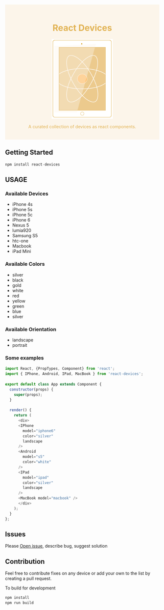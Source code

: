 <div class="logo-img-container" style="width: 100%; text-align: center; background-color: #FCF5EA; color: #E1B251; padding: 20px 0;">
  <h1>React Devices</h1>
  <img src="./assets/logo.png" class="logo-img" style="max-width: 200px;"/>
  <p>A curated collection of devices as react components.</p>
</div>

## Getting Started

```js
npm install react-devices
```

## USAGE

### Available Devices

* iPhone 4s
* iPhone 5s
* iPhone 5c
* iPhone 6
* Nexus 5
* lumia920
* Samsung S5
* htc-one
* Macbook
* iPad Mini

### Available Colors

* silver
* black
* gold
* white
* red
* yellow
* green
* blue
* silver

### Available Orientation

* landscape
* portrait

### Some examples

```js
import React, {PropTypes, Component} from 'react';
import { IPhone, Android, IPad, MacBook } from 'react-devices';

export default class App extends Component {
  constructor(props) {
    super(props);
  }

  render() {
    return (
      <div>
      <IPhone
        model="iphone6"
        color="silver"
        landscape
      />
      <Android
        model="s5"
        color="white"
      />
      <IPad
        model="ipad"
        color="silver"
        landscape
      />
      <MacBook model="macbook" />
      </div>
    );
  }
};
```


## Issues

Please [Open issue](https://github.com/pavkout/react-devices/issues), describe bug, suggest solution

## Contribution

Feel free to contribute fixes on any device or add your own to the list by creating a pull request.

To build for development

```js
npm install
npm run build
```
